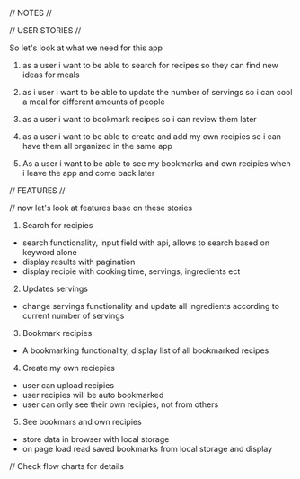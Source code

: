// NOTES //

// USER STORIES //

So let's look at what we need for this app

1.  as a user i want to be able to search for recipes so they can find new ideas for meals

2.  as i user i want to be able to update the number of servings so i can cool a meal for different amounts of people

3.  as a user i want to bookmark recipes so i can review them later

4.  as a user i want to be able to create and add my own recipies so i can have them all organized in the same app

5.  As a user i want to be able to see my bookmarks and own recipies when i leave the app and come back later

// FEATURES //

// now let's look at features base on these stories

1.  Search for recipies

- search functionality, input field with api, allows to search based on keyword alone
- display results with pagination
- display recipie with cooking time, servings, ingredients ect

2.  Updates servings

- change servings functionality and update all ingredients according to current number of servings

3.  Bookmark recipies

- A bookmarking functionality, display list of all bookmarked recipes

4.  Create my own reciepies

- user can upload recipies
- user recipies will be auto bookmarked
- user can only see their own recipies, not from others

5. See bookmars and own recipies

- store data in browser with local storage
- on page load read saved bookmarks from local storage and display

// Check flow charts for details
